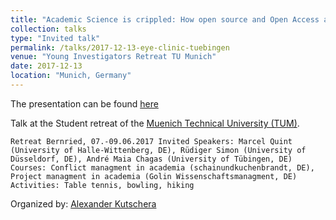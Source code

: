 ```yaml
---
title: "Academic Science is crippled: How open source and Open Access are bringing science back to the 21st century"
collection: talks
type: "Invited talk"
permalink: /talks/2017-12-13-eye-clinic-tuebingen
venue: "Young Investigators Retreat TU Munich"
date: 2017-12-13
location: "Munich, Germany"
---
```



The presentation can be found [here](http://amchagas.github.io/files/presentations/Munich_retreat_2017_open_source_andre1.pdf)


Talk at the Student retreat of the [Muenich Technical University (TUM)](http://sfb924.wzw.tum.de/index.php?id=48).

``Retreat Bernried, 07.-09.06.2017
Invited Speakers: Marcel Quint (University of Halle-Wittenberg, DE), Rüdiger Simon (University of Düsseldorf, DE), André Maia Chagas (University of Tübingen, DE)
Courses: Conflict managment in academia (schainundkuchenbrandt, DE), Project managment in academia (Golin Wissenschaftsmanagment, DE)
Activities: Table tennis, bowling, hiking ``


Organized by: [Alexander Kutschera](https://alexanderkutschera.com/)
